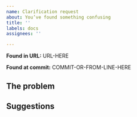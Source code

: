 ```yaml
---
name: Clarification request
about: You’ve found something confusing
title: ''
labels: docs
assignees: ''

---
```


<!--
  Feel free to delete anything that definitely does not apply to your
  issue, as well as these comments. (Or don’t, it’s up to you.)

  Please paste (a) link(s) from your browser showing the issue (bare
  so it can be seen, not buried in a Markdown link).

  Often a clarification request has as much to do with _where_ in the
  docs something is addressed as _how._ If you think something is
  useful but in the wrong place(s), or needs to be in multiple places
  because of where different readers will look, say so!

  If you're not sure where your request for clarification could be
  best dealt with, either provide the URL where you think it should
  be, provide multiple possible URLs, or delete the line.

  Please don't provide a URL you wish existed that does not -- that
  should be in a "New material" request instead.

  -->
  **Found in URL:** URL-HERE
<!--
  Also include the commit hash shown at the bottom of your browser
  page, so we know what version you’re looking at. Better yet, include
  the entire “From FILE.pod6 at perl6/doc on GitHub, commit a0b1c2d.”
  line you’ll find as the first line of every doc page’s footer. -->
**Found at commit:** COMMIT-OR-FROM-LINE-HERE
## The problem

<!--

  Please describe the content you feel needs clarification. A quote,
  cut and pasted, would be much appreciated (use `> ` or a blockquote
  so we can easily see where it begins and ends).

-->

## Suggestions


<!--
  If applicable, tell us in "Suggestions" what could be done to solve
  the problem, such as "Rephrase the description" or "Change the
  example program so it doesn't introduce two unrelated concepts at
  once."

  If you don't know how to fix the issue (this _is_ a documentation
  site and we expect it to be used by people who are not expert!),
  please don't worry about exact fixes. However, even a vague
  description of what would help will help us help you to help
  everyone!

  On the other hand, if you feel you know _exactly_ how to fix the
  issue, feel free to submit a pull request if you're comfortable
  doing so--see the CONTRIBUTING.md doc for details. We welcome
  patches! Note that clarification patches (unlike simple fix patches)
  are more likely to require some back-and-forth before being
  merged.

  Thank you for contributing to the Perl 6 community by reporting
  this!
-->
